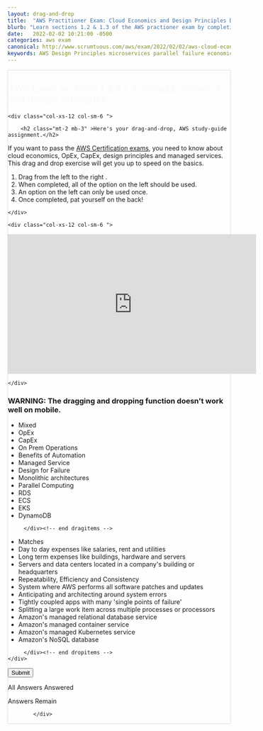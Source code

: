 ```yaml
---
layout: drag-and-drop
title:  "AWS Practitioner Exam: Cloud Economics and Design Principles Drag and Drop"
blurb: "Learn sections 1.2 & 1.3 of the AWS practioner exam by completing this lesson on microservices, parallel computing and designing for failure."
date:   2022-02-02 10:21:00 -0500
categories: aws exam
canonical: http://www.scrumtuous.com/aws/exam/2022/02/02/aws-cloud-economics-design-principles-drag-drop.html
keywords: AWS Design Principles microservices parallel failure economics Practioner certification Drag-n-Drop Domain 1
---
```

	
			
<div style="border: 1px solid #DEDEDE;" class="main col col-12 col-sm-12  col-md-12 col-lg-12 order-1 order-sm-1 order-lg-1 mb-3 mt-3">


<div class="quiz-wrapper mt-3 mb-3" style="background: #FEFEFE;">
<h2 style="color:#FAFAFA"><span class="section-title" >AWS Exam sections 1.2 & 1.3: Cloud Economics and Design Principles</span></h2>




<div class="row mt-3 mb-3">

	<div class="col-xs-12 col-sm-6 ">

		<h2 class="mt-2 mb-3" >Here's your drag-and-drop, AWS study-guide assignment.</h2>
<p class="mb-3 bt-4">If you want to pass the <a href="https://aws.amazon.com/certification/">AWS Certification exams</a>, you need to know about cloud economics, OpEx, CapEx, design principles and managed services. This drag and drop exercise will get you up to speed on the basics.</p>
		<ol class="section-ol">
		<li class="section-li"><i class="lni lni-checkmark"></i>Drag from the left to the right .</li>
		<li class="section-li"><i class="lni lni-checkmark"></i>When completed, all of the option on the left should be used.</li>
		<li class="section-li"><i class="lni lni-checkmark"></i>An option on the left can only be used once.</li>
		<li class="section-li"><i class="lni lni-checkmark"></i>Once completed, pat yourself on the back!</li>	
		</ol>	

	</div>

	<div class="col-xs-12 col-sm-6 ">

		
<div class="embed-responsive embed-responsive-16by9">
<iframe width="560" height="315" src="https://www.youtube.com/embed/Mn82dKTb_Qw" frameborder="0" allow="accelerometer; autoplay; clipboard-write; encrypted-media; gyroscope; picture-in-picture" allowfullscreen=""></iframe>
</div>		
		
		
		
		
		
	</div>


</div>




<h3>WARNING: The dragging and dropping function doesn't work well on mobile.</h3>
    <div class="row mt-3 mb-3">
	

<div class="col-xs-12 col-sm-6  dragitems">
		 
<div class="unsorted w-100">
	 
<ul class="options w-100 p-3">

<li class="title title-scrambled">Mixed</li>

<li class="option" data-target="1"><span class="option-data"> OpEx </span></li>
<li class="option" data-target="2"><span class="option-data"> CapEx </span></li>
<li class="option" data-target="3"><span class="option-data"> On Prem Operations</span></li>
<li class="option" data-target="4"><span class="option-data"> Benefits of Automation </span></li>
<li class="option" data-target="5"><span class="option-data"> Managed Service </span></li>
<li class="option" data-target="6"><span class="option-data"> Design for Failure </span></li>
<li class="option" data-target="7"><span class="option-data"> Monolithic architectures </span></li>
<li class="option" data-target="8"><span class="option-data"> Parallel Computing </span></li>
<li class="option" data-target="9"><span class="option-data"> RDS </span></li>
<li class="option" data-target="10"><span class="option-data"> ECS </span></li>
<li class="option" data-target="11"><span class="option-data"> EKS </span></li>
<li class="option" data-target="12"><span class="option-data"> DynamoDB </span></li>


</ul>
</div>		 
		 
		 </div><!-- end dragitems -->

<div class="col-xs-12 col-sm-6  border-solid border-green dropitems">
		 
<div class="answers w-100">
  

<ul class="options w-100 p-3">
<li class="title title-sorted">Matches</li>


<li class="sink"><span class="target w-100 ui-droppable" data-accept="1"> Day to day expenses like salaries, rent and utilities </span></li>
<li class="sink"><span class="target w-100 ui-droppable" data-accept="2"> Long term expenses like buildings, hardware and servers </span></li>
<li class="sink"><span class="target w-100 ui-droppable" data-accept="3"> Servers and data centers located in a company's building or headquarters   </span></li>
<li class="sink"><span class="target w-100 ui-droppable" data-accept="4"> Repeatability, Efficiency and Consistency </span></li>
<li class="sink"><span class="target w-100 ui-droppable" data-accept="5"> System where AWS performs all software patches and updates </span></li>
<li class="sink"><span class="target w-100 ui-droppable" data-accept="6"> Anticipating and architecting around system errors  </span></li>
<li class="sink"><span class="target w-100 ui-droppable" data-accept="7"> Tightly coupled apps with many 'single points of failure' </span></li>
<li class="sink"><span class="target w-100 ui-droppable" data-accept="8"> Splitting a large work item across multiple processes or processors </span></li>
<li class="sink"><span class="target w-100 ui-droppable" data-accept="9"> Amazon's managed relational database service </span></li>
<li class="sink"><span class="target w-100 ui-droppable" data-accept="10"> Amazon's managed container service </span></li>
<li class="sink"><span class="target w-100 ui-droppable" data-accept="11"> Amazon's managed Kubernetes service </span></li>
<li class="sink"><span class="target w-100 ui-droppable" data-accept="12"> Amazon's NoSQL database </span></li>


</ul>

</div>
		 
		 </div><!-- end dropitems -->
    </div>	
	
	
	


 <button type="submit" value="submit">Submit</button>
 <div class="lightbox-bg"></div>
 <div class="status confirm">
   <p>All Answers Answered</p>
 </div>
 <div class="status deny">
   <p>Answers Remain</p>
 </div>
</div>






            </div>
